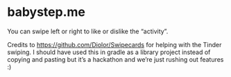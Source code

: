 babystep.me
==========
You can swipe left or right to like or dislike the “activity”.


Credits to https://github.com/Diolor/Swipecards for helping with the Tinder swiping.
I should have used this in gradle as a library project instead of copying and pasting but it’s a hackathon and we’re just rushing out features :)
